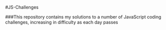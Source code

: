 #JS-Challenges

###This repository contains my solutions to a number of JavaScript coding challenges, increasing in difficulty as each day passes
